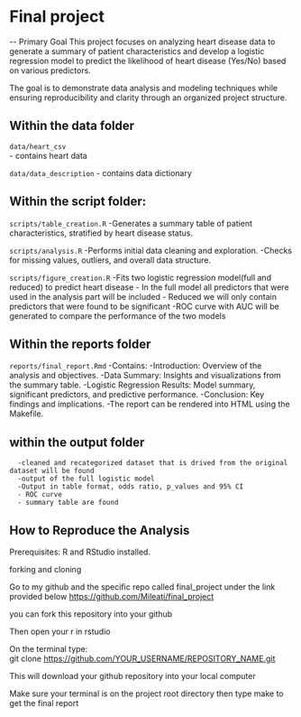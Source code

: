 # Final project 

-- Primary Goal 
This project focuses on analyzing heart disease data to generate a summary of patient characteristics and develop a logistic regression model to predict the likelihood of heart disease (Yes/No) based on various predictors.

The goal is to demonstrate data analysis and modeling techniques while ensuring reproducibility and clarity through an organized project structure.

## Within the data folder

 `data/heart_csv`  
      - contains heart data
      
 `data/data_description` 
      - contains data dictionary 

##  Within the script folder:

 `scripts/table_creation.R`
      -Generates a summary table of patient characteristics, stratified by heart disease status.
      
`scripts/analysis.R`
      -Performs initial data cleaning and exploration.
      -Checks for missing values, outliers, and overall data structure.

`scripts/figure_creation.R`
      -Fits two logistic regression model(full and reduced) to predict heart disease 
      - In the full model all predictors that were used in the analysis part will be included 
      - Reduced we will only contain predictors that were found to be significant 
      -ROC curve with AUC will be generated to compare the performance of the two models 


## Within the reports folder

`reports/final_report.Rmd`
      -Contains:
          -Introduction: Overview of the analysis and objectives.
          -Data Summary: Insights and visualizations from the summary table.
          -Logistic Regression Results: Model summary, significant predictors, and predictive performance.
          -Conclusion: Key findings and implications.
          -The report can be rendered into HTML using the Makefile.


## within the output folder 
      -cleaned and recategorized dataset that is drived from the original dataset will be found
      -output of the full logistic model 
      -Output in table format, odds ratio, p_values and 95% CI 
      - ROC curve 
      - summary table are found 
 
## How to Reproduce the Analysis

Prerequisites:
R and RStudio installed.

forking and cloning

Go to my github and the specific repo called final_project under the link provided below
https://github.com/Mileati/final_project

you can fork this repository into your github

Then open your r in rstudio

On the terminal type:  
git clone https://github.com/YOUR_USERNAME/REPOSITORY_NAME.git

This will download your github repository into your local computer

Make sure your terminal is on the project root directory then type make to get the final report
















